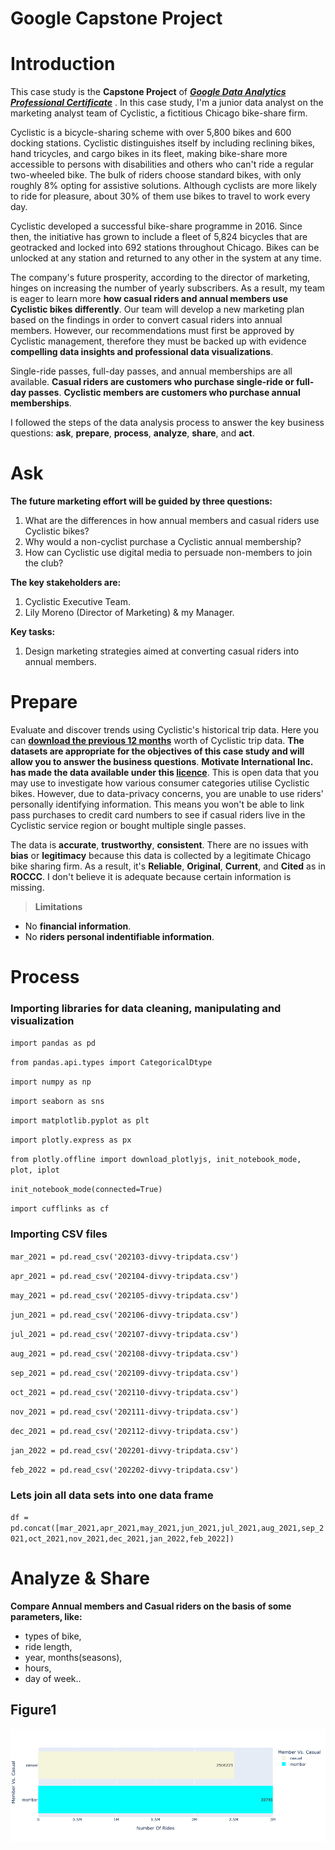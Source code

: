 # Google Capstone Project 

# Introduction

This case study is the **Capstone Project** of ***[Google Data Analytics Professional Certificate](https://www.coursera.org/professional-certificates/google-data-analytics)*** . In this case study, I'm a junior data analyst on the marketing analyst team of Cyclistic, a fictitious Chicago bike-share firm.

Cyclistic is a bicycle-sharing scheme with over 5,800 bikes and 600 docking stations. Cyclistic distinguishes itself by including reclining bikes, hand tricycles, and cargo bikes in its fleet, making bike-share more accessible to persons with disabilities and others who can't ride a regular two-wheeled bike. The bulk of riders choose standard bikes, with only roughly 8% opting for assistive solutions. Although cyclists are more likely to ride for pleasure, about 30% of them use bikes to travel to work every day.

Cyclistic developed a successful bike-share programme in 2016. Since then, the initiative has grown to include a fleet of 5,824 bicycles that are geotracked and locked into 692 stations throughout Chicago. Bikes can be unlocked at any station and returned to any other in the system at any time.

The company's future prosperity, according to the director of marketing, hinges on increasing the number of yearly subscribers. As a result, my team is eager to learn more **how casual riders and annual members use Cyclistic bikes differently**. Our team will develop a new marketing plan based on the findings in order to convert casual riders into annual members. However, our recommendations must first be approved by Cyclistic management, therefore they must be backed up with evidence **compelling data insights and professional data visualizations**.

Single-ride passes, full-day passes, and annual memberships are all available. **Casual riders are customers who purchase single-ride or full-day passes**. **Cyclistic members are customers who purchase annual memberships**.

I followed the steps of the data analysis process to answer the key business questions: **ask**, **prepare**, **process**, **analyze**, **share**, and **act**.

# Ask

**The future marketing effort will be guided by three questions:** 
1. What are the differences in how annual members and casual riders use Cyclistic bikes? 
2. Why would a non-cyclist purchase a Cyclistic annual membership? 
3. How can Cyclistic use digital media to persuade non-members to join the club?

**The key stakeholders are:**
1. Cyclistic Executive Team.
2. Lily Moreno (Director of Marketing) & my Manager.

**Key tasks:**
1. Design marketing strategies aimed at converting casual riders into annual members. 

# Prepare

Evaluate and discover trends using Cyclistic's historical trip data. Here you can **[download the previous 12 months](https://divvy-tripdata.s3.amazonaws.com/index.html)** worth of Cyclistic trip data. **The datasets are appropriate for the objectives of this case study and will allow you to answer the business questions**. **Motivate International Inc. has made the data available under this [licence](https://ride.divvybikes.com/data-license-agreement)**. This is open data that you may use to investigate how various consumer categories utilise Cyclistic bikes. However, due to data-privacy concerns, you are unable to use riders' personally identifying information. This means you won't be able to link pass purchases to credit card numbers to see if casual riders live in the Cyclistic service region or bought multiple single passes.

The data is **accurate**, **trustworthy**, **consistent**. There are no issues with **bias** or **legitimacy** because this data is collected by a legitimate Chicago bike sharing firm. As a result, it's **Reliable**, **Original**, **Current**, and **Cited** as in **ROCCC**. I don't believe it is adequate because certain information is missing.

> **Limitations**

* No **financial information**.
* No **riders personal indentifiable information**.

# Process

### Importing libraries for data cleaning, manipulating and visualization

`import pandas as pd`

`from pandas.api.types import CategoricalDtype`

`import numpy as np`

`import seaborn as sns`

`import matplotlib.pyplot as plt`

`import plotly.express as px`

`from plotly.offline import download_plotlyjs, init_notebook_mode, plot, iplot`

`init_notebook_mode(connected=True)`

`import cufflinks as cf`

### Importing CSV files

`mar_2021 = pd.read_csv('202103-divvy-tripdata.csv')`

`apr_2021 = pd.read_csv('202104-divvy-tripdata.csv')`

`may_2021 = pd.read_csv('202105-divvy-tripdata.csv')`

`jun_2021 = pd.read_csv('202106-divvy-tripdata.csv')`

`jul_2021 = pd.read_csv('202107-divvy-tripdata.csv')`

`aug_2021 = pd.read_csv('202108-divvy-tripdata.csv')`

`sep_2021 = pd.read_csv('202109-divvy-tripdata.csv')`

`oct_2021 = pd.read_csv('202110-divvy-tripdata.csv')`

`nov_2021 = pd.read_csv('202111-divvy-tripdata.csv')`

`dec_2021 = pd.read_csv('202112-divvy-tripdata.csv')`

`jan_2022 = pd.read_csv('202201-divvy-tripdata.csv')`

`feb_2022 = pd.read_csv('202202-divvy-tripdata.csv')`

### Lets join all data sets into one data frame

`df = pd.concat([mar_2021,apr_2021,may_2021,jun_2021,jul_2021,aug_2021,sep_2021,oct_2021,nov_2021,dec_2021,jan_2022,feb_2022])`

# Analyze & Share

**Compare Annual members and Casual riders on the basis of some parameters, like:** 
* types of bike, 
* ride length, 
* year, months(seasons), 
* hours, 
* day of week..
 
## Figure1

![Member Vs Casual](images/google_figure1.png)
